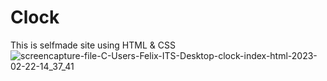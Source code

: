 # Clock
This is selfmade site using HTML &amp; CSS 
![screencapture-file-C-Users-Felix-ITS-Desktop-clock-index-html-2023-02-22-14_37_41](https://user-images.githubusercontent.com/121026028/220573592-002a1242-e4db-42ce-a3a6-d156d12068d4.png)
